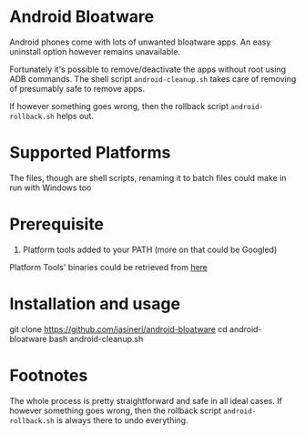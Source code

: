 # Android Bloatware
Android phones come with lots of unwanted bloatware apps. An easy uninstall option however remains unavailable.

Fortunately it's possible to remove/deactivate the apps without root using ADB commands.
The shell script `android-cleanup.sh` takes care of removing of presumably safe to remove apps.

If however something goes wrong, then the rollback script `android-rollback.sh` helps out.

# Supported Platforms

The files, though are shell scripts, renaming it to batch files could make in run with Windows too

# Prerequisite

1. Platform tools added to your PATH (more on that could be Googled)

Platform Tools' binaries could be retrieved from [here](https://developer.android.com/studio/releases/platform-tools)

# Installation and usage

  git clone https://github.com/jasineri/android-bloatware
  cd android-bloatware
  bash android-cleanup.sh

# Footnotes

The whole process is pretty straightforward and safe in all ideal cases.
If however something goes wrong, then the rollback script `android-rollback.sh` is always there to undo everything. 

